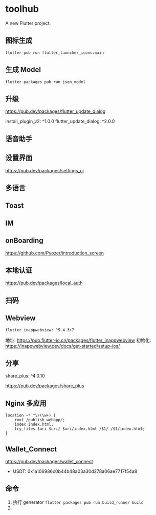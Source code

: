 # toolhub

A new Flutter project.

## 图标生成

```
flutter pub run flutter_launcher_icons:main
```

## 生成 Model

```
flutter packages pub run json_model
```

## 升级

https://pub.dev/packages/flutter_update_dialog

  install_plugin_v2: ^1.0.0
  flutter_update_dialog: ^2.0.0

## 语音助手

## 设置界面

https://pub.dev/packages/settings_ui

## 多语言

## Toast

## IM

## onBoarding

https://github.com/Pyozer/introduction_screen

## 本地认证

https://pub.dev/packages/local_auth

## 扫码

## Webview

    flutter_inappwebview: ^5.4.3+7

地址: https://pub.flutter-io.cn/packages/flutter_inappwebview
初始化: https://inappwebview.dev/docs/get-started/setup-ios/


## 分享

share_plus: ^4.0.10

https://pub.dev/packages/share_plus

## Nginx 多应用

```
location ~* ^\/(\w+) {
    root /publish_webapp/;
    index index.html;
    try_files $uri $uri/ $uri/index.html /$1/ /$1/index.html;
}
```
## Wallet_Connect

https://pub.dev/packages/wallet_connect

- USDT: 
0x1a106986c0b44b48a03a30d278a06ae7717f54a8


## 命令
1. 执行 generator `flutter packages pub run build_runner build`
2. 
